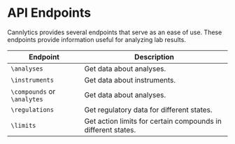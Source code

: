 # API Endpoints

Cannlytics provides several endpoints that serve as an ease of use. These endpoints provide information useful for analyzing lab results.

|  Endpoint  |  Description  |
|------------|---------------|
| `\analyses` | Get data about analyses. |
| `\instruments` | Get data about instruments. |
| `\compounds` or `\analytes` |Get data about analyses. |
| `\regulations` | Get regulatory data for different states. |
| `\limits` | Get action limits for certain compounds in different states. |
